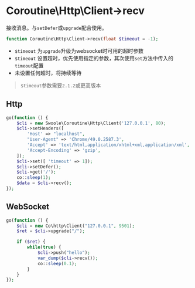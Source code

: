 # Coroutine\Http\Client->recv

接收消息。与`setDefer`或`upgrade`配合使用。
```php
function Coroutine\Http\Client->recv(float $timeout = -1);
```
* `$timeout` 为`upgrade`升级为websocket时可用的超时参数
* `$timeout` 设置超时，优先使用指定的参数，其次使用`set`方法中传入的`timeout`配置
* 未设置任何超时，将持续等待

> `$timeout`参数需要`2.1.2`或更高版本

Http
-----
```php
go(function () {
    $cli = new Swoole\Coroutine\Http\Client('127.0.0.1', 80);
    $cli->setHeaders([
        'Host' => "localhost",
        "User-Agent" => 'Chrome/49.0.2587.3',
        'Accept' => 'text/html,application/xhtml+xml,application/xml',
        'Accept-Encoding' => 'gzip',
    ]);
    $cli->set([ 'timeout' => 1]);
	$cli->setDefer();
    $cli->get('/');
	co::sleep(1);
	$data = $cli->recv();
});
```

WebSocket
----
```php
go(function () {
    $cli = new Co\http\Client("127.0.0.1", 9501);
    $ret = $cli->upgrade("/");

    if ($ret) {
        while(true) {
            $cli->push("hello");
            var_dump($cli->recv());
            co::sleep(0.1);
        }
    }
});
```